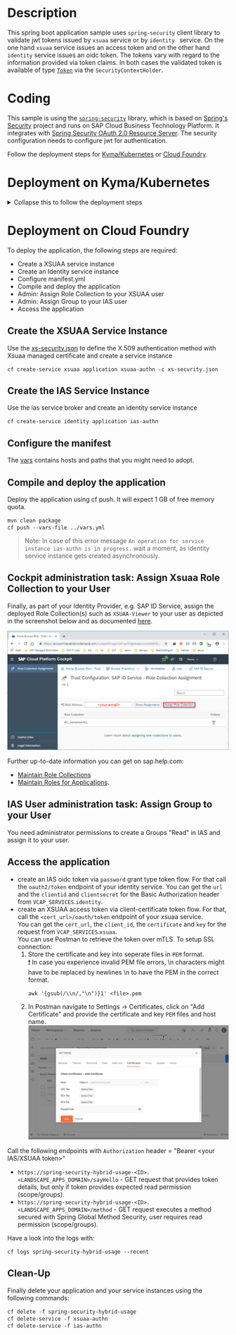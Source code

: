 # Description
This spring boot application sample uses ```spring-security``` client library to validate jwt tokens issued by ```xsuaa``` service or by ```identity ``` service. On the one hand ```xsuaa``` service issues an access token and on the other hand ```identity``` service issues an oidc token. The tokens vary with regard to the information provided via token claims. In both cases the validated token is available of type [```Token```](https://github.com/SAP/cloud-security-xsuaa-integration/blob/master/java-api/src/main/java/com/sap/cloud/security/token/Token.java) via the ```SecurityContextHolder```.

# Coding
This sample is using the [`spring-security`](/spring-security/) library, which is based on [Spring's Security](https://github.com/spring-projects/spring-security) project and runs on SAP Cloud Business Technology Platform. It integrates with [Spring Security OAuth 2.0 Resource Server](https://docs.spring.io/spring-security/site/docs/current/reference/html5/#oauth2resourceserver). The security configuration needs to configure jwt for authentication.


Follow the deployment steps for [Kyma/Kubernetes](#Deployment-on-Kyma/Kubernetes) or [Cloud Foundry](#Deployment-on-Cloud-Foundry).

# Deployment on Kyma/Kubernetes
<details>
<summary>Collapse this to follow the deployment steps</summary>

 - Build docker image and push to repository
- Configure the deployment.yml
- Deploy the application
- Admin: Assign Role Collection to your XSUAA user
- Admin: Assign Group to your IAS user
- Access the application

## Build docker image and push to repository
```shell script
mvn spring-boot:build-image -Dspring-boot.build-image.imageName=<repositoryName>/<imageName>
docker push <repositoryName>/<imageName>
```

## Configure the deployment.yml
In deployment.yml replace the placeholders:
- `<YOUR NAMESPACE>` with your k8s namespace
- `<YOUR IMAGE REPOSITORY>` with the one created in the previous step.

## Deploy the application
Deploy the application using [kubectl cli](https://kubernetes.io/docs/reference/kubectl/)
```shell script
kubectl apply -f ./k8s/deployment.yml -n <YOUR NAMESPACE>
```

## Cockpit administration task: Assign Xsuaa Role Collection to your User
Finally, as part of your Identity Provider, e.g. SAP ID Service, assign the deployed Role Collection `XSUAA-Viewer` to your user as depicted in the screenshot below and as documented [here](https://help.sap.com/viewer/65de2977205c403bbc107264b8eccf4b/Cloud/en-US/9e1bf57130ef466e8017eab298b40e5e.html).

![](../images/SAP_CP_Cockpit_AssignRoleCollectionToUser.png)

Further up-to-date information you can get on sap.help.com:
- [Maintain Role Collections](https://help.sap.com/viewer/65de2977205c403bbc107264b8eccf4b/Cloud/en-US/d5f1612d8230448bb6c02a7d9c8ac0d1.html)
- [Maintain Roles for Applications](https://help.sap.com/viewer/65de2977205c403bbc107264b8eccf4b/Cloud/en-US/7596a0bdab4649ac8a6f6721dc72db19.html).

## IAS User administration task: Assign Group to your User
You need administrator permissions to create a Groups "Read" in IAS and assign it to your user.

## Access the application
- get an IAS oidc token via `client_credentials` grant type token flow. For that call the ``/oauth2/token`` endpoint of your identity service. You can get the ``url`` and the ``client_id`` and ``client_secret`` for the url encoded request body from the `ias-service-binding` secret.<br>
  ```shell script
  kubectl get secret "ias-service-binding" -o go-template='{{range $k,$v := .data}}{{"### "}}{{$k}}{{"\n"}}{{$v|base64decode}}{{"\n\n"}}{{end}}' -n <YOUR NAMESPACE>
  ```
- get a XSUAA access token via `client_credentials` grant type token flow. For that, call the ``/oauth/token`` endpoint of your xsuaa service. <br>You can get the ``url`` and the ``client_id`` and ``client_secret`` for the url encoded request body from the `xsuaa-service-binding` secret.<br>
  ```shell script
  kubectl get secret "xsuaa-service-binding" -o go-template='{{range $k,$v := .data}}{{"### "}}{{$k}}{{"\n"}}{{$v|base64decode}}{{"\n\n"}}{{end}}' -n <YOUR NAMESPACE>
  ```

In the Kyma Console, go to `<YOUR_NAMESPACE>` - `Discovery and Network` - `API Rules`. Choose the host entry for the `spring-security-hybrid-api` api rule to access the application in the browser which will produce **401** error.
 
Call the following endpoints with ```Authorization``` header = "Bearer <your IAS/XSUAA token>"
* `<HOST of spring-security-hybrid-api>/sayHello` - GET request that provides token details, but only if token provides expected read permission (scope/groups).
* `<HOST of spring-security-hybrid-api>/method` - GET request executes a method secured with Spring Global Method Security, user requires read permission (scope/groups).


## Cleanup
Finally, delete your application and your service instances using the following command:
```shell script
 kubectl delete -f ./k8s/deployment.yml
```
 </details>

# Deployment on Cloud Foundry
To deploy the application, the following steps are required:
- Create a XSUAA service instance
- Create an Identity service instance
- Configure manifest.yml
- Compile and deploy the application
- Admin: Assign Role Collection to your XSUAA user
- Admin: Assign Group to your IAS user
- Access the application


## Create the XSUAA Service Instance
Use the [xs-security.json](./xs-security.json) to define the X.509 authentication method with Xsuaa managed certificate and create a service instance
```shell
cf create-service xsuaa application xsuaa-authn -c xs-security.json
```

## Create the IAS Service Instance
Use the ias service broker and create an identity service instance
```shell
cf create-service identity application ias-authn
```

## Configure the manifest
The [vars](../vars.yml) contains hosts and paths that you might need to adopt.

## Compile and deploy the application
Deploy the application using cf push. It will expect 1 GB of free memory quota.

```shell
mvn clean package
cf push --vars-file ../vars.yml
```
> Note: In case of this error message `An operation for service instance ias-authn is in progress.` wait a moment, as identity service instance gets created asynchronously.

## Cockpit administration task: Assign Xsuaa Role Collection to your User
Finally, as part of your Identity Provider, e.g. SAP ID Service, assign the deployed Role Collection(s) such as `XSUAA-Viewer` to your user as depicted in the screenshot below and as documented [here](https://help.sap.com/viewer/65de2977205c403bbc107264b8eccf4b/Cloud/en-US/9e1bf57130ef466e8017eab298b40e5e.html).

![](../images/SAP_CP_Cockpit_AssignRoleCollectionToUser.png)

Further up-to-date information you can get on sap.help.com:
- [Maintain Role Collections](https://help.sap.com/viewer/65de2977205c403bbc107264b8eccf4b/Cloud/en-US/d5f1612d8230448bb6c02a7d9c8ac0d1.html)
- [Maintain Roles for Applications](https://help.sap.com/viewer/65de2977205c403bbc107264b8eccf4b/Cloud/en-US/7596a0bdab4649ac8a6f6721dc72db19.html).

## IAS User administration task: Assign Group to your User
You need administrator permissions to create a Groups "Read" in IAS and assign it to your user.

## Access the application
- create an IAS oidc token via ``password`` grant type token flow. For that call the ``oauth2/token`` endpoint of your identity service. You can get the ``url`` and the ``clientid`` and ``clientsecret`` for the Basic Authorization header from ``VCAP_SERVICES``.`identity`.
- create an XSUAA access token via client-certificate token flow. For that, call the ``<cert_url>/oauth/token`` endpoint of your xsuaa service. <br>You can get the ``cert_url``, the ``client_id``, the ``certificate`` and ``key`` for the request from ``VCAP_SERVICES``.`xsuaa`.
<br> You can use Postman to retrieve the token over mTLS. To setup SSL connection:
    1. Store the certificate and key into seperate files in `PEM` format.
    <br>❗ In case you experience invalid PEM file errors, \\n characters might have to be replaced by newlines \n to have the PEM in the correct format.
        ```shell script
        awk '{gsub(/\\n/,"\n")}1' <file>.pem
        ```
   2. In Postman navigate to Settings -> Certificates, click on "Add Certificate" and provide the certificate and key `PEM` files and host name.
        ![](../images/postman-ssl.png)

Call the following endpoints with ```Authorization``` header = "Bearer <your IAS/XSUAA token>"
* `https://spring-security-hybrid-usage-<ID>.<LANDSCAPE_APPS_DOMAIN>/sayHello` - GET request that provides token details, but only if token provides expected read permission (scope/groups).
* `https://spring-security-hybrid-usage-<ID>.<LANDSCAPE_APPS_DOMAIN>/method` - GET request executes a method secured with Spring Global Method Security, user requires read permission (scope/groups).

Have a look into the logs with:
```
cf logs spring-security-hybrid-usage --recent
```


## Clean-Up

Finally delete your application and your service instances using the following commands:
```
cf delete -f spring-security-hybrid-usage
cf delete-service -f xsuaa-authn
cf delete-service -f ias-authn
```
